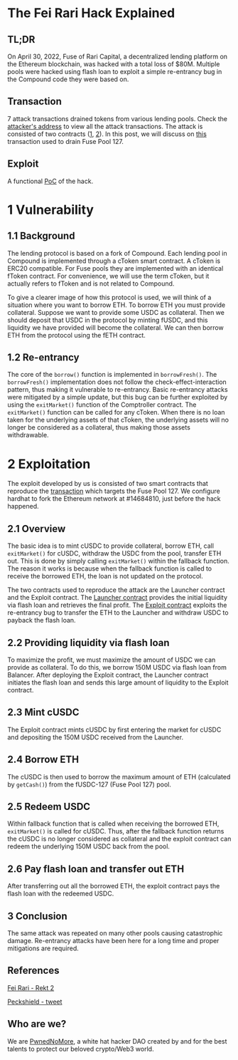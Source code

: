 # The Fei Rari Hack Explained

## TL;DR
On April 30, 2022, Fuse of Rari Capital, a decentralized lending platform on the Ethereum blockchain, was hacked with a total loss of $80M. Multiple pools were hacked using flash loan to exploit a simple re-entrancy bug in the Compound code they were based on.

## Transaction
7 attack transactions drained tokens from various lending pools. Check the [attacker's address](https://etherscan.io/address/0x6162759edad730152f0df8115c698a42e666157f) to view all the attack transactions. The attack is consisted of two contracts ([1](https://etherscan.io/address/0x6162759edad730152f0df8115c698a42e666157f), [2](https://etherscan.io/address/0x6162759edad730152f0df8115c698a42e666157f)). In this post, we will discuss on [this](https://etherscan.io/tx/0xab486012f21be741c9e674ffda227e30518e8a1e37a5f1d58d0b0d41f6e76530) transaction used to drain Fuse Pool 127.

## Exploit
A functional [PoC](https://github.com/papr1ka2/poc) of the hack.


# 1 Vulnerability
## 1.1 Background
The lending protocol is based on a fork of Compound. Each lending pool in Compound is implemented through a cToken smart contract. A cToken is ERC20 compatible. For Fuse pools they are implemented with an identical fToken contract. For convenience, we will use the term cToken, but it actually refers to fToken and is not related to Compound.

To give a clearer image of how this protocol is used, we will think of a situation where you want to borrow ETH. To borrow ETH you must provide collateral. Suppose we want to provide some USDC as collateral. Then we should deposit that USDC in the protocol by minting fUSDC, and this liquidity we have provided will become the collateral. We can then borrow ETH from the protocol using the fETH contract.

## 1.2 Re-entrancy
The core of the `borrow()` function is implemented in `borrowFresh()`. The `borrowFresh()` implementation does not follow the check-effect-interaction pattern, thus making it vulnerable to re-entrancy. Basic re-entrancy attacks were mitigated by a simple update, but this bug can be further exploited by using the `exitMarket()` function of the Comptroller contract. The `exitMarket()` function can be called for any cToken. When there is no loan taken for the underlying assets of that cToken, the underlying assets will no longer be considered as a collateral, thus making those assets withdrawable.

# 2 Exploitation
The exploit developed by us is consisted of two smart contracts that reproduce the [transaction](https://etherscan.io/tx/0xab486012f21be741c9e674ffda227e30518e8a1e37a5f1d58d0b0d41f6e76530) which targets the Fuse Pool 127. We configure hardhat to fork the Ethereum network at #14684810, just before the hack happened.

## 2.1 Overview
The basic idea is to mint cUSDC to provide collateral, borrow ETH, call `exitMarket()` for cUSDC, withdraw the USDC from the pool, transfer ETH out. This is done by simply calling `exitMarket()` within the fallback function. The reason it works is because when the fallback function is called to receive the borrowed ETH, the loan is not updated on the protocol.

The two contracts used to reproduce the attack are the Launcher contract and the Exploit contract.
The [Launcher contract](https://github.com/papr1ka2/poc/blob/master/contracts/Launcher.sol) provides the initial liquidity via flash loan and retrieves the final profit.
The [Exploit contract](https://github.com/papr1ka2/poc/blob/master/contracts/Exploit.sol) exploits the re-entrancy bug to transfer the ETH to the Launcher and withdraw USDC to payback the flash loan.

## 2.2 Providing liquidity via flash loan
To maximize the profit, we must maximize the amount of USDC we can provide as collateral. To do this, we borrow 150M USDC via flash loan from Balancer.
After deploying the Exploit contract, the Launcher contract initiates the flash loan and sends this large amount of liquidity to the Exploit contract.

## 2.3 Mint cUSDC
The Exploit contract mints cUSDC by first entering the market for cUSDC and depositing the 150M USDC received from the Launcher.

## 2.4 Borrow ETH
The cUSDC is then used to borrow the maximum amount of ETH (calculated by `getCash()`) from the fUSDC-127 (Fuse Pool 127) pool.

## 2.5 Redeem USDC
Within fallback function that is called when receiving the borrowed ETH, `exitMarket()` is called for cUSDC. Thus, after the fallback function returns the cUSDC is no longer considered as collateral and the exploit contract can redeem the underlying 150M USDC back from the pool.

## 2.6 Pay flash loan and transfer out ETH
After transferring out all the borrowed ETH, the exploit contract pays the flash loan with the redeemed USDC.

## 3 Conclusion
The same attack was repeated on many other pools causing catastrophic damage. Re-entrancy attacks have been here for a long time and proper mitigations are required.

## References
[Fei Rari - Rekt 2](https://rekt.news/fei-rari-rekt/)

[Peckshield - tweet](https://twitter.com/peckshield/status/1520369315698016256)

## Who are we?
We are [PwnedNoMore](https://pwnednomore.org/), a white hat hacker DAO created by and for the best talents to protect our beloved crypto/Web3 world.

